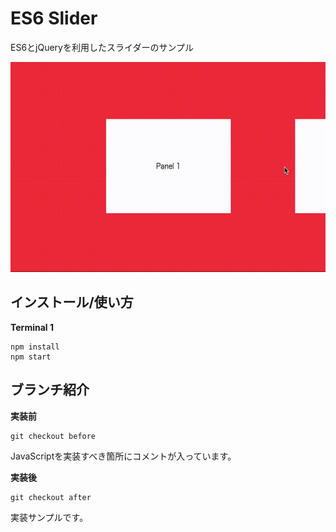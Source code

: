 # ES6 Slider

ES6とjQueryを利用したスライダーのサンプル

![](src/gif/thumb.gif)

## インストール/使い方

**Terminal 1**

```shell
npm install
npm start
```

## ブランチ紹介

**実装前**

```
git checkout before
```

JavaScriptを実装すべき箇所にコメントが入っています。  

**実装後**

```
git checkout after
```

実装サンプルです。
